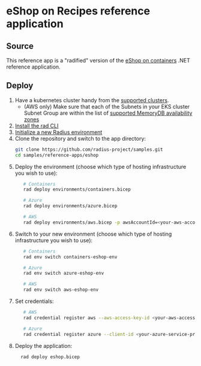 # eShop on Recipes reference application

## Source

This reference app is a "radified" version of the [eShop on containers](https://github.com/dotnet-architecture/eShopOnContainers) .NET reference application.

## Deploy

1. Have a kubernetes cluster handy from the [supported clusters](https://docs.radapp.dev/operations/platforms/kubernetes/supported-clusters/).
   - (AWS only) Make sure that each of the Subnets in your EKS cluster Subnet Group are within the list of [supported MemoryDB availability zones](https://docs.aws.amazon.com/memorydb/latest/devguide/subnetgroups.html) 
1. [Install the rad CLI](https://radapp.dev/getting-started/)
1. [Initialize a new Radius environment](https://radapp.dev/getting-started/)
1. Clone the repository and switch to the app directory:
   ```bash
   git clone https://github.com/radius-project/samples.git
   cd samples/reference-apps/eshop
   ```
1. Deploy the environment (choose which type of hosting infrastructure you wish to use):
   ```bash
      # Containers
      rad deploy environments/containers.bicep

      # Azure
      rad deploy environments/azure.bicep

      # AWS
      rad deploy environments/aws.bicep -p awsAccountId=<your-aws-account-id> -p awsRegion=<your-aws-region> -p eksClusterName=<your-eks-cluster-name>
   ```
1. Switch to your new environment (choose which type of hosting infrastructure you wish to use):
   ```bash
      # Containers
      rad env switch containers-eshop-env

      # Azure
      rad env switch azure-eshop-env

      # AWS
      rad env switch aws-eshop-env
   ```
1. Set credentials:
   ```bash
      # AWS
      rad credential register aws --aws-access-key-id <your-aws-access-key-id> --aws-secret-access-key <your-aws-secret-access-key>

      # Azure
      rad credential register azure --client-id <your-azure-service-principal-client-id> --client-secret <your-azure-service-principal-client-secret> --tenant-id <your-azure-service-principal-tenant-id>
   ```
1. Deploy the application:
    ```bash
      rad deploy eshop.bicep
    ```
